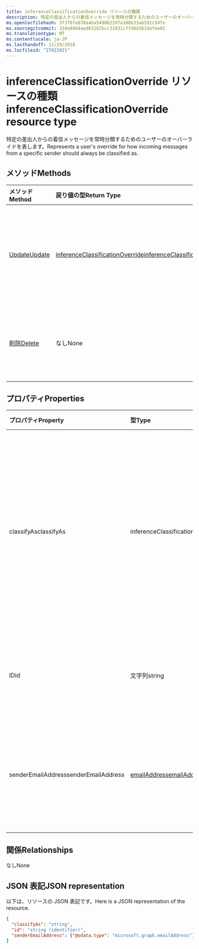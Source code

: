 ```yaml
---
title: inferenceClassificationOverride リソースの種類
description: 特定の差出人からの着信メッセージを常時分類するためのユーザーのオーバーライドを表します。
ms.openlocfilehash: 3f3f07e870a4ba549062197a380633ab591c54fe
ms.sourcegitcommit: 334e84b4aed63162bcc31831cffd6d363dafee02
ms.translationtype: MT
ms.contentlocale: ja-JP
ms.lasthandoff: 11/29/2018
ms.locfileid: "27022021"
---
```

# <a name="inferenceclassificationoverride-resource-type"></a><span data-ttu-id="03668-103">inferenceClassificationOverride リソースの種類</span><span class="sxs-lookup"><span data-stu-id="03668-103">inferenceClassificationOverride resource type</span></span>

<span data-ttu-id="03668-104">特定の差出人からの着信メッセージを常時分類するためのユーザーのオーバーライドを表します。</span><span class="sxs-lookup"><span data-stu-id="03668-104">Represents a user's override for how incoming messages from a specific sender should always be classified as.</span></span>


## <a name="methods"></a><span data-ttu-id="03668-105">メソッド</span><span class="sxs-lookup"><span data-stu-id="03668-105">Methods</span></span>

| <span data-ttu-id="03668-106">メソッド</span><span class="sxs-lookup"><span data-stu-id="03668-106">Method</span></span>           | <span data-ttu-id="03668-107">戻り値の型</span><span class="sxs-lookup"><span data-stu-id="03668-107">Return Type</span></span>    |<span data-ttu-id="03668-108">説明</span><span class="sxs-lookup"><span data-stu-id="03668-108">Description</span></span>|
|:---------------|:--------|:----------|
|[<span data-ttu-id="03668-109">Update</span><span class="sxs-lookup"><span data-stu-id="03668-109">Update</span></span>](../api/inferenceclassificationoverride-update.md) | [<span data-ttu-id="03668-110">inferenceClassificationOverride</span><span class="sxs-lookup"><span data-stu-id="03668-110">inferenceClassificationOverride</span></span>](inferenceclassificationoverride.md) |<span data-ttu-id="03668-111">指定のとおり、オーバーライドの **ClassifyAs** フィールドを変更します。</span><span class="sxs-lookup"><span data-stu-id="03668-111">Change the **ClassifyAs** field of an override as specified.</span></span> |
|[<span data-ttu-id="03668-112">削除</span><span class="sxs-lookup"><span data-stu-id="03668-112">Delete</span></span>](../api/inferenceclassificationoverride-delete.md) | <span data-ttu-id="03668-113">なし</span><span class="sxs-lookup"><span data-stu-id="03668-113">None</span></span> |<span data-ttu-id="03668-114">その ID で指定されたオーバーライドを削除します。</span><span class="sxs-lookup"><span data-stu-id="03668-114">Delete an override specified by its ID.</span></span> |

## <a name="properties"></a><span data-ttu-id="03668-115">プロパティ</span><span class="sxs-lookup"><span data-stu-id="03668-115">Properties</span></span>
| <span data-ttu-id="03668-116">プロパティ</span><span class="sxs-lookup"><span data-stu-id="03668-116">Property</span></span>     | <span data-ttu-id="03668-117">型</span><span class="sxs-lookup"><span data-stu-id="03668-117">Type</span></span>   |<span data-ttu-id="03668-118">説明</span><span class="sxs-lookup"><span data-stu-id="03668-118">Description</span></span>|
|:---------------|:--------|:----------|
|<span data-ttu-id="03668-119">classifyAs</span><span class="sxs-lookup"><span data-stu-id="03668-119">classifyAs</span></span>|<span data-ttu-id="03668-120">inferenceClassificationType</span><span class="sxs-lookup"><span data-stu-id="03668-120">inferenceClassificationType</span></span>| <span data-ttu-id="03668-121">特定の差出人からの着信メッセージを常時分類する方法を指定します。</span><span class="sxs-lookup"><span data-stu-id="03668-121">Specifies how incoming messages from a specific sender should always be classified as.</span></span> <span data-ttu-id="03668-122">可能な値: `focused`、 `other`。</span><span class="sxs-lookup"><span data-stu-id="03668-122">The possible values are: `focused`, `other`.</span></span>|
|<span data-ttu-id="03668-123">ID</span><span class="sxs-lookup"><span data-stu-id="03668-123">id</span></span>|<span data-ttu-id="03668-124">文字列</span><span class="sxs-lookup"><span data-stu-id="03668-124">string</span></span>| <span data-ttu-id="03668-p102">オーバーライドの一意識別子。読み取り専用です。</span><span class="sxs-lookup"><span data-stu-id="03668-p102">The unique identifier of the override. Read-only.</span></span>|
|<span data-ttu-id="03668-127">senderEmailAddress</span><span class="sxs-lookup"><span data-stu-id="03668-127">senderEmailAddress</span></span>|[<span data-ttu-id="03668-128">emailAddress</span><span class="sxs-lookup"><span data-stu-id="03668-128">emailAddress</span></span>](emailaddress.md)|<span data-ttu-id="03668-129">オーバーライドを作成する対象の差出人のメール アドレス情報。</span><span class="sxs-lookup"><span data-stu-id="03668-129">The email address information of the sender for whom the override is created.</span></span>|

## <a name="relationships"></a><span data-ttu-id="03668-130">関係</span><span class="sxs-lookup"><span data-stu-id="03668-130">Relationships</span></span>
<span data-ttu-id="03668-131">なし</span><span class="sxs-lookup"><span data-stu-id="03668-131">None</span></span>


## <a name="json-representation"></a><span data-ttu-id="03668-132">JSON 表記</span><span class="sxs-lookup"><span data-stu-id="03668-132">JSON representation</span></span>

<span data-ttu-id="03668-133">以下は、リソースの JSON 表記です。</span><span class="sxs-lookup"><span data-stu-id="03668-133">Here is a JSON representation of the resource.</span></span>

<!-- {
  "blockType": "resource",
  "baseType": "microsoft.graph.entity",
  "optionalProperties": [

  ],
  "@odata.type": "microsoft.graph.inferenceClassificationOverride"
}-->

```json
{
  "classifyAs": "string",
  "id": "string (identifier)",
  "senderEmailAddress": {"@odata.type": "microsoft.graph.emailAddress"}
}

```

<!-- uuid: 8fcb5dbc-d5aa-4681-8e31-b001d5168d79
2015-10-25 14:57:30 UTC -->
<!-- {
  "type": "#page.annotation",
  "description": "inferenceClassificationOverride resource",
  "keywords": "",
  "section": "documentation",
  "tocPath": ""
}-->